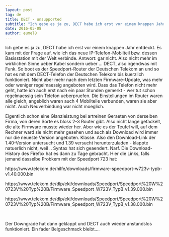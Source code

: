 ```yaml
---
layout: post
tag: de
title: DECT - unsupported
subtitle: "Ich gebe es ja zu, DECT habe ich erst vor einem knappen Jahr entdeckt. Es kam mit der Frage auf, wie ich das neue IP-Telefon-Mobilteil bzw. dessen Basisstation mit der Welt verbinde. Antwort: gar nicht. Also nicht mehr im wirklichen Sinne ueber Kabel&hellip;"
date: 2016-05-08
author: eumel8
---
```


<p>Ich gebe es ja zu, DECT habe ich erst vor einem knappen Jahr entdeckt. Es kam mit der Frage auf, wie ich das neue IP-Telefon-Mobilteil bzw. dessen Basisstation mit der Welt verbinde. Antwort: gar nicht. Also nicht mehr im wirklichen Sinne ueber Kabel sondern ueber ... DECT, also irgendwas mit Funk. So boot es der Speedport-Router der Deutschen Telekom an und so hat es mit dem DECT-Telefon der Deutschen Telekom bis kuerzlich funktioniert. Nicht aber mehr nach dem letzten Firmware-Update, was mehr oder weniger regelmaessig angeboten wird. Dass das Telefon nicht mehr geht, hatte ich auch erst nach ein paar Stunden gemerkt - wer tut schon regelmaessig sein Telefon ueberpruefen. Die Einstellungen im Router waren alle gleich, angeblich waren auch 4 Mobilteile verbunden, waren sie aber nicht. Auch Neuverbindung war nicht moeglich.</p>
<p>Eigentlich schon eine Glanzleistung bei artreinen Geraeten von derselben Firma, von deren Sorte es bloss 2-3 Router gibt. Also nicht lange gefackelt, die alte Firmware musste wieder her. Aber wie es der Teufel will, auf dem Rechner ward sie nicht mehr gesehen und auch als Download wird immer nur die neueste Version angeboten. Klasse. Also den Download-Link der 1.40-Version untersucht und 1.39 versucht herunterzuladen - klappte natuerlich nicht, weil .. Syntax hat sich geaendert. Narf. Die Download-History des Firefox hat es dann zu Tage gebracht. Hier die Links, falls jemand dasselbe Probkem mit der Speedport 723 hat:</p>
<p>https://www.telekom.de/hilfe/downloads/firmware-speedport-w723v-typb-v1.40.000.bin</p>
<p>https://www.telekom.de/dlp/eki/downloads/Speedport/Speedport%20W%20723V%20Typ%20B/Firmware_Speedport_W723V_TypB_v1.39.000.bin</p>
<p>https://www.telekom.de/dlp/eki/downloads/Speedport/Speedport%20W%20723V%20Typ%20B/Firmware_Speedport_W723V_TypB_v1.38.000.bin</p>
<p> </p>
<p>Der Downgrade hat dann geklappt und DECT auch wieder anstandslos funktioniert. Ein fader Beigeschmack bleibt....</p>
<p> </p>
